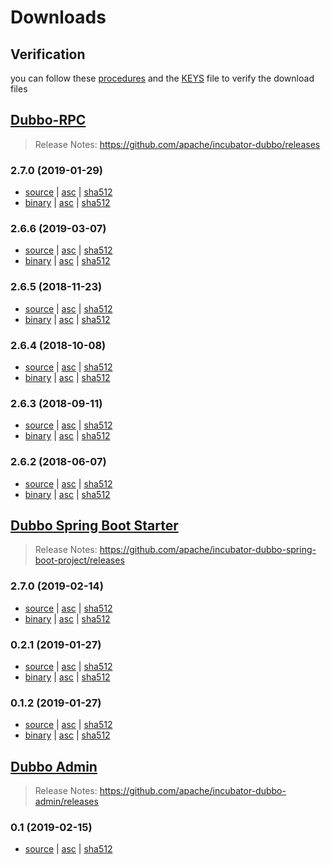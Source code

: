 # Downloads

## Verification  

you can follow these [procedures](https://www.apache.org/info/verification) and the [KEYS](https://dist.apache.org/repos/dist/release/incubator/dubbo/KEYS) file to verify the download files

## [Dubbo-RPC](https://github.com/apache/incubator-dubbo)

> Release Notes: https://github.com/apache/incubator-dubbo/releases


### 2.7.0 (2019-01-29)

* [source](https://www.apache.org/dyn/closer.cgi?path=incubator/dubbo/2.7.0/apache-dubbo-incubating-2.7.0-source-release.zip) |
[asc](https://dist.apache.org/repos/dist/release/incubator/dubbo/2.7.0/apache-dubbo-incubating-2.7.0-source-release.zip.asc) |
[sha512](https://dist.apache.org/repos/dist/release/incubator/dubbo/2.7.0/apache-dubbo-incubating-2.7.0-source-release.zip.sha512)
* [binary](https://www.apache.org/dyn/closer.cgi?path=incubator/dubbo/2.7.0/apache-dubbo-incubating-2.7.0-bin-release.zip) |
[asc](https://dist.apache.org/repos/dist/release/incubator/dubbo/2.7.0/apache-dubbo-incubating-2.7.0-bin-release.zip.asc) |
[sha512](https://dist.apache.org/repos/dist/release/incubator/dubbo/2.7.0/apache-dubbo-incubating-2.7.0-bin-release.zip.sha512)

### 2.6.6 (2019-03-07)

* [source](https://www.apache.org/dyn/closer.cgi?path=incubator/dubbo/2.6.6/apache-dubbo-incubating-2.6.6-source-release.zip) |
[asc](https://dist.apache.org/repos/dist/release/incubator/dubbo/2.6.6/apache-dubbo-incubating-2.6.6-source-release.zip.asc) |
[sha512](https://dist.apache.org/repos/dist/release/incubator/dubbo/2.6.6/apache-dubbo-incubating-2.6.6-source-release.zip.sha512)
* [binary](https://www.apache.org/dyn/closer.cgi?path=incubator/dubbo/2.6.6/apache-dubbo-incubating-2.6.6-bin-release.zip) |
[asc](https://dist.apache.org/repos/dist/release/incubator/dubbo/2.6.6/apache-dubbo-incubating-2.6.6-bin-release.zip.asc) |
[sha512](https://dist.apache.org/repos/dist/release/incubator/dubbo/2.6.6/apache-dubbo-incubating-2.6.6-bin-release.zip.sha512)

### 2.6.5 (2018-11-23)

* [source](https://archive.apache.org/dist/incubator/dubbo/2.6.5/apache-dubbo-incubating-2.6.5-source-release.zip) |
[asc](https://archive.apache.org/dist/incubator/dubbo/2.6.5/apache-dubbo-incubating-2.6.5-source-release.zip.asc) |
[sha512](https://archive.apache.org/dist/incubator/dubbo/2.6.5/apache-dubbo-incubating-2.6.5-source-release.zip.sha512)
* [binary](https://archive.apache.org/dist/incubator/dubbo/2.6.5/apache-dubbo-incubating-2.6.5-bin-release.zip) |
[asc](https://archive.apache.org/dist/incubator/dubbo/2.6.5/apache-dubbo-incubating-2.6.5-bin-release.zip.asc) |
[sha512](https://archive.apache.org/dist/incubator/dubbo/2.6.5/apache-dubbo-incubating-2.6.5-bin-release.zip.sha512)

### 2.6.4 (2018-10-08)

* [source](https://archive.apache.org/dist/incubator/dubbo/2.6.4/apache-dubbo-incubating-2.6.4-source-release.zip) |
[asc](https://archive.apache.org/dist/incubator/dubbo/2.6.4/apache-dubbo-incubating-2.6.4-source-release.zip.asc) |
[sha512](https://archive.apache.org/dist/incubator/dubbo/2.6.4/apache-dubbo-incubating-2.6.4-source-release.zip.sha512)
* [binary](https://archive.apache.org/dist/incubator/dubbo/2.6.4/apache-dubbo-incubating-2.6.4-bin-release.zip) |
[asc](https://archive.apache.org/dist/incubator/dubbo/2.6.4/apache-dubbo-incubating-2.6.4-bin-release.zip.asc) |
[sha512](https://archive.apache.org/dist/incubator/dubbo/2.6.4/apache-dubbo-incubating-2.6.4-bin-release.zip.sha512)

### 2.6.3 (2018-09-11)

* [source](https://archive.apache.org/dist/incubator/dubbo/2.6.3/apache-dubbo-incubating-2.6.3-source-release.zip) |
[asc](https://archive.apache.org/dist/incubator/dubbo/2.6.3/apache-dubbo-incubating-2.6.3-source-release.zip.asc) |
[sha512](https://archive.apache.org/dist/incubator/dubbo/2.6.3/apache-dubbo-incubating-2.6.3-source-release.zip.sha512)
* [binary](https://archive.apache.org/dist/incubator/dubbo/2.6.3/apache-dubbo-incubating-2.6.3-bin-release.zip) |
[asc](https://archive.apache.org/dist/incubator/dubbo/2.6.3/apache-dubbo-incubating-2.6.3-bin-release.zip.asc) |
[sha512](https://archive.apache.org/dist/incubator/dubbo/2.6.3/apache-dubbo-incubating-2.6.3-bin-release.zip.sha512)

### 2.6.2 (2018-06-07)

* [source](https://archive.apache.org/dist/incubator/dubbo/2.6.2/dubbo-incubating-2.6.2-source-release.zip) |
[asc](https://archive.apache.org/dist/incubator/dubbo/2.6.2/dubbo-incubating-2.6.2-source-release.zip.asc) |
[sha512](https://archive.apache.org/dist/incubator/dubbo/2.6.2/dubbo-incubating-2.6.2-source-release.zip.sha512)
* [binary](https://archive.apache.org/dist/incubator/dubbo/2.6.2/dubbo-incubating-2.6.2-bin-release.zip) |
[asc](https://archive.apache.org/dist/incubator/dubbo/2.6.2/dubbo-incubating-2.6.2-bin-release.zip.asc) |
[sha512](https://archive.apache.org/dist/incubator/dubbo/2.6.2/dubbo-incubating-2.6.2-bin-release.zip.sha512)

## [Dubbo Spring Boot Starter](https://github.com/apache/incubator-dubbo-spring-boot-project)

> Release Notes: https://github.com/apache/incubator-dubbo-spring-boot-project/releases

### 2.7.0 (2019-02-14)

* [source](https://www.apache.org/dyn/closer.cgi?path=incubator/dubbo/spring-boot-project/2.7.0/apache-dubbo-spring-boot-project-incubating-2.7.0-source-release.zip) |
[asc](https://dist.apache.org/repos/dist/release/incubator/dubbo/spring-boot-project/2.7.0/apache-dubbo-spring-boot-project-incubating-2.7.0-source-release.zip.asc) |
[sha512](https://dist.apache.org/repos/dist/release/incubator/dubbo/spring-boot-project/2.7.0/apache-dubbo-spring-boot-project-incubating-2.7.0-source-release.zip.sha512)
* [binary](https://www.apache.org/dyn/closer.cgi?path=incubator/dubbo/spring-boot-project/2.7.0/apache-dubbo-spring-boot-project-incubating-2.7.0-bin-release.zip) |
[asc](https://dist.apache.org/repos/dist/release/incubator/dubbo/spring-boot-project/2.7.0/apache-dubbo-spring-boot-project-incubating-2.7.0-bin-release.zip.asc) |
[sha512](https://dist.apache.org/repos/dist/release/incubator/dubbo/spring-boot-project/2.7.0/apache-dubbo-spring-boot-project-incubating-2.7.0-bin-release.zip.sha512)

### 0.2.1 (2019-01-27)

* [source](https://archive.apache.org/dist/incubator/dubbo/spring-boot-project/0.2.1/apache-dubbo-spring-boot-project-incubating-0.2.1-source-release.zip) |
[asc](https://archive.apache.org/dist/incubator/dubbo/spring-boot-project/0.2.1/apache-dubbo-spring-boot-project-incubating-0.2.1-source-release.zip.asc) |
[sha512](https://archive.apache.org/dist/incubator/dubbo/spring-boot-project/0.2.1/apache-dubbo-spring-boot-project-incubating-0.2.1-source-release.zip.sha512)
* [binary](https://archive.apache.org/dist/incubator/dubbo/spring-boot-project/0.2.1/apache-dubbo-spring-boot-project-incubating-0.2.1-bin-release.zip) |
[asc](https://archive.apache.org/dist/incubator/dubbo/spring-boot-project/0.2.1/apache-dubbo-spring-boot-project-incubating-0.2.1-bin-release.zip.asc) |
[sha512](https://archive.apache.org/dist/incubator/dubbo/spring-boot-project/0.2.1/apache-dubbo-spring-boot-project-incubating-0.2.1-bin-release.zip.sha512)

### 0.1.2 (2019-01-27)

* [source](https://archive.apache.org/dist/incubator/dubbo/spring-boot-project/0.1.2/apache-dubbo-spring-boot-project-incubating-0.1.2-source-release.zip) |
[asc](https://archive.apache.org/dist/incubator/dubbo/spring-boot-project/0.1.2/apache-dubbo-spring-boot-project-incubating-0.1.2-source-release.zip.asc) |
[sha512](https://archive.apache.org/dist/incubator/dubbo/spring-boot-project/0.1.2/apache-dubbo-spring-boot-project-incubating-0.1.2-source-release.zip.sha512)
* [binary](https://archive.apache.org/dist/incubator/dubbo/spring-boot-project/0.1.2/apache-dubbo-spring-boot-project-incubating-0.1.2-bin-release.zip) |
[asc](https://archive.apache.org/dist/incubator/dubbo/spring-boot-project/0.1.2/apache-dubbo-spring-boot-project-incubating-0.1.2-bin-release.zip.asc) |
[sha512](https://archive.apache.org/dist/incubator/dubbo/spring-boot-project/0.1.2/apache-dubbo-spring-boot-project-incubating-0.1.2-bin-release.zip.sha512)

## [Dubbo Admin](https://github.com/apache/incubator-dubbo-admin)

> Release Notes: https://github.com/apache/incubator-dubbo-admin/releases

### 0.1 (2019-02-15)

* [source](https://www.apache.org/dyn/closer.cgi?path=incubator/dubbo/dubbo-ops/0.1/apache-dubbo-ops-incubating-0.1-source-release.zip) |
[asc](https://dist.apache.org/repos/dist/release/incubator/dubbo/dubbo-ops/0.1/apache-dubbo-ops-incubating-0.1-source-release.zip.asc) |
[sha512](https://dist.apache.org/repos/dist/release/incubator/dubbo/dubbo-ops/0.1/apache-dubbo-ops-incubating-0.1-source-release.zip.sha512)
